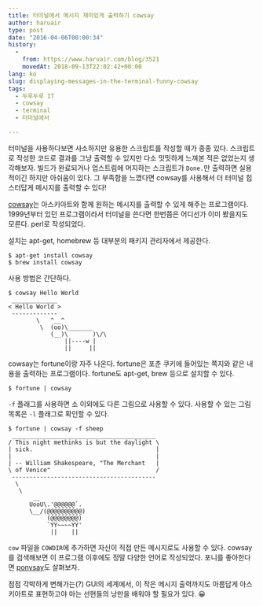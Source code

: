 ```yaml
---
title: 터미널에서 메시지 재미있게 출력하기 cowsay
author: haruair
type: post
date: "2016-04-06T00:00:34"
history:
  - 
    from: https://www.haruair.com/blog/3521
    movedAt: 2018-09-13T22:02:42+00:00
lang: ko
slug: displaying-messages-in-the-terminal-funny-cowsay
tags:
  - 두루두루 IT
  - cowsay
  - terminal
  - 터미널에서

---
```

터미널을 사용하다보면 사소하지만 유용한 스크립트를 작성할 때가 종종 있다. 스크립트로 작성한 코드로 결과를 그냥 출력할 수 있지만 다소 밋밋하게 느껴본 적은 없었는지 생각해보자. 빌드가 완료되거나 업스트림에 머지하는 스크립트가 `Done.`만 출력하면 실용적이긴 하지만 아쉬움이 있다. 그 부족함을 느꼈다면 cowsay를 사용해서 더 터미널 힙스터답게 메시지를 출력할 수 있다!

[cowsay][1]는 아스키아트와 함께 원하는 메시지를 출력할 수 있게 해주는 프로그램이다. 1999년부터 있던 프로그램이라서 터미널을 쓴다면 한번쯤은 어디선가 이미 봤을지도 모른다. perl로 작성되었다.

설치는 apt-get, homebrew 등 대부분의 패키지 관리자에서 제공한다.

    $ apt-get install cowsay
    $ brew install cowsay
    

사용 방법은 간단하다.

    $ cowsay Hello World
     _____________
    < Hello World >
     -------------
            \   ^__^
             \  (oo)\_______
                (__)\       )\/\
                    ||----w |
                    ||     ||
    

cowsay는 fortune이랑 자주 나온다. fortune은 포춘 쿠키에 들어있는 쪽지와 같은 내용을 출력하는 프로그램이다. fortune도 apt-get, brew 등으로 설치할 수 있다.

    $ fortune | cowsay
    

`-f` 플래그를 사용하면 소 이외에도 다른 그림으로 사용할 수 있다. 사용할 수 있는 그림 목록은 `-l` 플래그로 확인할 수 있다.

    $ fortune | cowsay -f sheep
     _________________________________________
    / This night methinks is but the daylight \
    | sick.                                   |
    |                                         |
    | -- William Shakespeare, "The Merchant   |
    \ of Venice"                              /
     -----------------------------------------
      \
       \
           __     
          UooU\.'@@@@@@`.
          \__/(@@@@@@@@@@)
               (@@@@@@@@)
               `YY~~~~YY'
                ||    ||
    

`cow` 파일을 `COWDIR`에 추가하면 자신이 직접 만든 메시지로도 사용할 수 있다. cowsay를 검색해보면 이 프로그램 이후에도 정말 다양한 언어로 작성되었다. 포니를 좋아한다면 [ponysay][2]도 살펴보자.

점점 각박하게 변해가는(?) GUI의 세계에서, 이 작은 메시지 출력까지도 아름답게 아스키아트로 표현하고야 마는 선현들의 낭만을 배워야 할 필요가 있다. 😀

 [1]: https://en.wikipedia.org/wiki/Cowsay
 [2]: https://github.com/erkin/ponysay